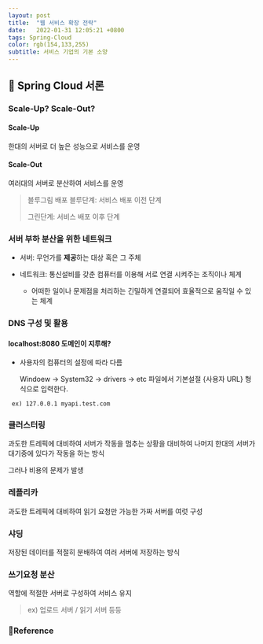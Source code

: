 ```yaml
---
layout: post
title:  "웹 서비스 확장 전략"
date:   2022-01-31 12:05:21 +0800
tags: Spring-Cloud
color: rgb(154,133,255)
subtitle: 서비스 기업의 기본 소양
--- 
```


## 🚀 Spring Cloud 서론

### Scale-Up? Scale-Out?
#### Scale-Up
한대의 서버로 더 높은 성능으로 서비스를 운영

#### Scale-Out
여러대의 서버로 분산하여 서비스를 운영

> 블루그림 배포
> 블루단계: 서비스 배포 이전 단계
> 
> 그린단계: 서비스 배포 이후 단계

### 서버 부하 분산을 위한 네트워크
- 서버: 무언가를 **제공**하는 대상 혹은 그 주체


- 네트워크: 통신설비를 갖춘 컴퓨터를 이용해 서로 연결 시켜주는 조직이나 체계 
  - 어떠한 일이나 문제점을 처리하는 긴밀하게 연결되어 효율적으로 움직일 수 있는 체계

### DNS 구성 및 활용

#### localhost:8080 도메인이 지루해?

* 사용자의 컴퓨터의 설정에 따라 다름

  Windoew -> System32 -> drivers -> etc 파일에서
  기본설절 {사용자 URL} 형식으로 입력한다.
```
 ex) 127.0.0.1 myapi.test.com 
```

### 클러스터링
과도한 트레픽에 대비하여 서버가 작동을 멈추는 상황을 대비하여 나머지 한대의 서버가 대기중에 있다가 작동을 하는 방식

그러나 비용의 문제가 발생

### 레플리카
과도한 트레픽에 대비하여 읽기 요청만 가능한 가짜 서버를 여럿 구성

### 샤딩
저장된 데이터를 적절히 분배하여 여러 서버에 저장하는 방식

### 쓰기요청 분산
역할에 적절한 서버로 구성하여 서비스 유지
> ex) 업로드 서버 / 읽기 서버 등등



### 🧾Reference
